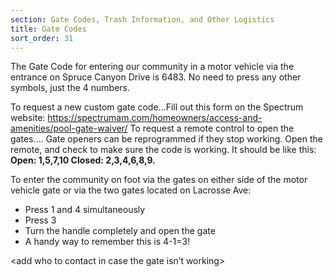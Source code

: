 ```yaml
---
section: Gate Codes, Trash Information, and Other Logistics
title: Gate Codes
sort_order: 31
---
```


The Gate Code for entering our community in a motor vehicle via the entrance on Spruce Canyon Drive is 6483. No need to press any other symbols, just the 4 numbers.

To request a new custom gate code…Fill out this form on the Spectrum website:
https://spectrumam.com/homeowners/access-and-amenities/pool-gate-waiver/
To request a remote control to open the gates….
Gate openers can be reprogrammed if they stop working. Open the remote, and check to make sure the code is working. It should be like this: **Open: 1,5,7,10 Closed: 2,3,4,6,8,9.**

To enter the community on foot via the gates on either side of the motor vehicle gate or via the two gates located on Lacrosse Ave:
- Press 1 and 4 simultaneously
- Press 3
- Turn the handle completely and open the gate
- A handy way to remember this is 4-1=3!

<add who to contact in case the gate isn’t working>


